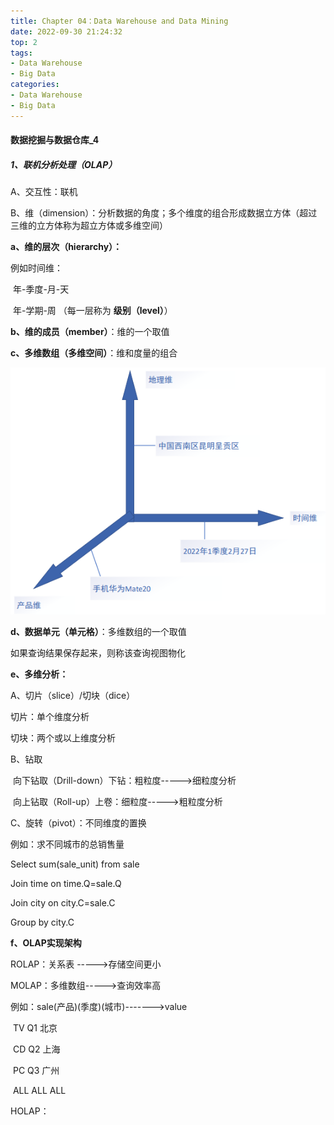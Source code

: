 ```yaml
---
title: Chapter 04：Data Warehouse and Data Mining
date: 2022-09-30 21:24:32
top: 2
tags:
- Data Warehouse
- Big Data
categories:
- Data Warehouse
- Big Data
---
```


#### 数据挖掘与数据仓库_4

##### **1**、联机分析处理（OLAP）

A、交互性：联机

B、维（dimension）：分析数据的角度；多个维度的组合形成数据立方体（超过三维的立方体称为超立方体或多维空间）

**a、维的层次（hierarchy）：**

例如时间维：       

​       年-季度-月-天

​       年-学期-周   （每一层称为 **级别（level）**）

**b、维的成员（member）**：维的一个取值

**c、多维数组（多维空间）**：维和度量的组合

![image-20220930214656970](../images/DataMining/image-20220930214656970.png)

**d、数据单元（单元格）**：多维数组的一个取值

如果查询结果保存起来，则称该查询视图物化

 **e、多维分析：**

A、切片（slice）/切块（dice）

切片：单个维度分析

切块：两个或以上维度分析

B、钻取

​     向下钻取（Drill-down）下钻：粗粒度----->细粒度分析

​     向上钻取（Roll-up）上卷：细粒度----->粗粒度分析

C、旋转（pivot）：不同维度的置换

例如：求不同城市的总销售量

Select sum(sale_unit) from sale

Join time on time.Q=sale.Q

Join city on city.C=sale.C

Group by city.C

**f、OLAP实现架构**

ROLAP：关系表 ----->存储空间更小

MOLAP：多维数组----->查询效率高

例如：sale(产品)(季度)(城市)------->value

​               TV     Q1    北京

​               CD    Q2    上海

​               PC     Q3    广州

​               ALL   ALL    ALL

HOLAP：
